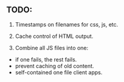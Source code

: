 

TODO:
-----

1) Timestamps on filenames for css, js, etc.

2) Cache control of HTML output.

3) Combine all JS files into one:
  * if one fails, the rest fails.
  * prevent caching of old content.
  * self-contained one file client apps.
